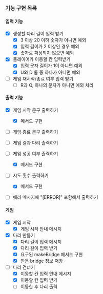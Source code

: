 ### 기능 구현 목록

#### 입력 기능
- [x] 생성할 다리 길이 입력 받기
  - [x] 3 이상 20 이하 숫자가 아니면 예외
  - [x] 입력 길이가 2 이상인 경우 예외
  - [x] 숫자로 파싱되지 않으면 예외
- [x] 플레이어가 이동할 칸 입력받기
  - [x] 입력 문자 길이가 1이 아니면 예외
  - [x] U와 D 둘 중 하나가 아니면 예외
- [ ] 게임 재시작/종료 여부 입력 받기
  - [ ] R과 Q, 하나의 문자가 아니면 예외 처리

#### 출력 기능

- [x] 게임 시작 문구 출력하기
  - [x] 메서드 구현
- [ ] 게임 종료 문구 출력하기
- [ ] 게임 결과 다리 출력하기
- [ ] 게임 성공 여부 출력하기
  - [x] 메서드 구현
- [ ] 시도 횟수 출력하기
  - [x] 메서드 구현
- [ ] 에러 메시지에 "[ERROR]" 포함해서 출력하기


#### 게임

- [x] 게임 시작
  - [x] 게임 시작 안내 메시지
  
- [x] 다리 만들기
  - [x] 다리 길이 입력 메시지
  - [x] 다리 길이 입력 받기
  - [x] 요구된 makeBridge 메서드 구현
  - [x] 만든 bridge 정보 저장

- [ ] 다리 건너기
  - [x] 이동할 칸 입력 안내 메시지
  - [x] 이동할 칸 입력 받기
  - [ ] 이동한 후 다리 출력